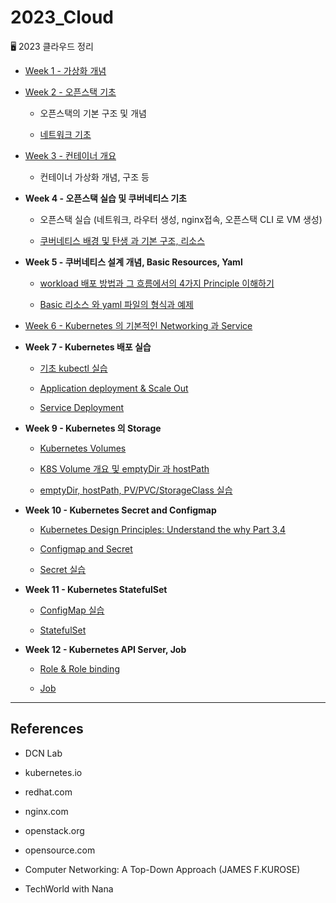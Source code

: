 # 2023_Cloud

🖥 2023 클라우드 정리

- [Week 1 - 가상화 개념](https://github.com/jjaehwi/2023_Cloud/blob/main/Week01/article.md)

- [Week 2 - 오픈스택 기초](https://github.com/jjaehwi/2023_Cloud/blob/main/Week02/article.md)

  - 오픈스택의 기본 구조 및 개념

  - [네트워크 기초](https://github.com/jjaehwi/2023_Cloud/blob/main/Week02/article_network.md)

- [Week 3 - 컨테이너 개요](https://github.com/jjaehwi/2023_Cloud/blob/main/Week03/article.md)

  - 컨테이너 가상화 개념, 구조 등

- **Week 4 - 오픈스택 실습 및 쿠버네티스 기초**

  - 오픈스택 실습 (네트워크, 라우터 생성, nginx접속, 오픈스택 CLI 로 VM 생성)

  - [쿠버네티스 배경 및 탄생 과 기본 구조, 리소스](https://github.com/jjaehwi/2023_Cloud/blob/main/Week04/article.md)

- **Week 5 - 쿠버네티스 설계 개념, Basic Resources, Yaml**

  - [workload 배포 방법과 그 흐름에서의 4가지 Principle 이해하기](https://github.com/jjaehwi/2023_Cloud/blob/main/Week05/article.md)

  - [Basic 리소스 와 yaml 파일의 형식과 예제](https://github.com/jjaehwi/2023_Cloud/blob/main/Week05/articld2.md)

- [Week 6 - Kubernetes 의 기본적인 Networking 과 Service](https://github.com/jjaehwi/2023_Cloud/blob/main/Week06/article.md)

- **Week 7 - Kubernetes 배포 실습**

  - [기초 kubectl 실습](https://github.com/jjaehwi/2023_Cloud/blob/main/Week07/article.md)

  - [Application deployment & Scale Out](https://github.com/jjaehwi/2023_Cloud/blob/main/Week07/article2.md)

  - [Service Deployment](https://github.com/jjaehwi/2023_Cloud/blob/main/Week07/article3.md)

- **Week 9 - Kubernetes 의 Storage**

  - [Kubernetes Volumes](https://github.com/jjaehwi/2023_Cloud/blob/main/Week09/article.md)

  - [K8S Volume 개요 및 emptyDir 과 hostPath](https://github.com/jjaehwi/2023_Cloud/blob/main/Week09/article2.md)

  - [emptyDir, hostPath, PV/PVC/StorageClass 실습](https://github.com/jjaehwi/2023_Cloud/blob/main/Week09/article3.md)

- **Week 10 - Kubernetes Secret and Configmap**

  - [Kubernetes Design Principles: Understand the why Part 3,4](https://github.com/jjaehwi/2023_Cloud/blob/main/Week10/article.md)

  - [Configmap and Secret](https://github.com/jjaehwi/2023_Cloud/blob/main/Week10/article2.md)

  - [Secret 실습](https://github.com/jjaehwi/2023_Cloud/blob/main/Week10/article3.md)

- **Week 11 - Kubernetes StatefulSet**

  - [ConfigMap 실습](https://github.com/jjaehwi/2023_Cloud/blob/main/Week11/article2.md)

  - [StatefulSet](https://github.com/jjaehwi/2023_Cloud/blob/main/Week11/article.md)

- **Week 12 - Kubernetes API Server, Job**

  - [Role & Role binding](https://github.com/jjaehwi/2023_Cloud/blob/main/Week12/article.md)

  - [Job](https://github.com/jjaehwi/2023_Cloud/blob/main/Week12/article2.md)

---

## References

- DCN Lab

- kubernetes.io

- redhat.com

- nginx.com

- openstack.org

- opensource.com

- Computer Networking: A Top-Down Approach (JAMES F.KUROSE)

- TechWorld with Nana
